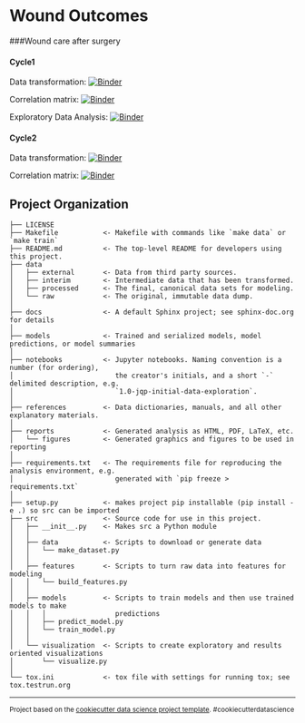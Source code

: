Wound Outcomes
==============================

###Wound care after surgery

#### Cycle1

Data transformation: [![Binder](https://mybinder.org/badge_logo.svg)](https://mybinder.org/v2/gh/oskinm/wound_outcomes.git/master?filepath=notebooks%2F02-oskin-data-preparation.ipynb)

Correlation matrix: [![Binder](https://mybinder.org/badge_logo.svg)](https://mybinder.org/v2/gh/oskinm/wound_outcomes.git/master?filepath=notebooks%2F03-oskin-corr-matrix.ipynb)

Exploratory Data Analysis: [![Binder](https://mybinder.org/badge_logo.svg)](https://mybinder.org/v2/gh/oskinm/wound_outcomes.git/master?filepath=notebooks%2F04-oskin-eda.ipynb)

#### Cycle2

Data transformation: [![Binder](https://mybinder.org/badge_logo.svg)](https://mybinder.org/v2/gh/oskinm/wound_outcomes.git/master?filepath=notebooks%2F05-oskin-data-preparation.ipynb)

Correlation matrix: [![Binder](https://mybinder.org/badge_logo.svg)](https://mybinder.org/v2/gh/oskinm/wound_outcomes.git/master?filepath=notebooks%2F06-oskin-corr-matrix.ipynb)

Project Organization
------------

    ├── LICENSE
    ├── Makefile           <- Makefile with commands like `make data` or `make train`
    ├── README.md          <- The top-level README for developers using this project.
    ├── data
    │   ├── external       <- Data from third party sources.
    │   ├── interim        <- Intermediate data that has been transformed.
    │   ├── processed      <- The final, canonical data sets for modeling.
    │   └── raw            <- The original, immutable data dump.
    │
    ├── docs               <- A default Sphinx project; see sphinx-doc.org for details
    │
    ├── models             <- Trained and serialized models, model predictions, or model summaries
    │
    ├── notebooks          <- Jupyter notebooks. Naming convention is a number (for ordering),
    │                         the creator's initials, and a short `-` delimited description, e.g.
    │                         `1.0-jqp-initial-data-exploration`.
    │
    ├── references         <- Data dictionaries, manuals, and all other explanatory materials.
    │
    ├── reports            <- Generated analysis as HTML, PDF, LaTeX, etc.
    │   └── figures        <- Generated graphics and figures to be used in reporting
    │
    ├── requirements.txt   <- The requirements file for reproducing the analysis environment, e.g.
    │                         generated with `pip freeze > requirements.txt`
    │
    ├── setup.py           <- makes project pip installable (pip install -e .) so src can be imported
    ├── src                <- Source code for use in this project.
    │   ├── __init__.py    <- Makes src a Python module
    │   │
    │   ├── data           <- Scripts to download or generate data
    │   │   └── make_dataset.py
    │   │
    │   ├── features       <- Scripts to turn raw data into features for modeling
    │   │   └── build_features.py
    │   │
    │   ├── models         <- Scripts to train models and then use trained models to make
    │   │   │                 predictions
    │   │   ├── predict_model.py
    │   │   └── train_model.py
    │   │
    │   └── visualization  <- Scripts to create exploratory and results oriented visualizations
    │       └── visualize.py
    │
    └── tox.ini            <- tox file with settings for running tox; see tox.testrun.org


--------

<p><small>Project based on the <a target="_blank" href="https://drivendata.github.io/cookiecutter-data-science/">cookiecutter data science project template</a>. #cookiecutterdatascience</small></p>
